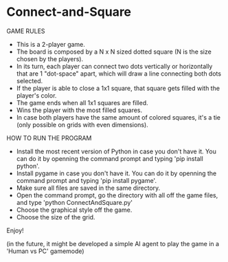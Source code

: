 # Connect-and-Square

GAME RULES
- This is a 2-player game.
- The board is composed by a N x N sized dotted square (N is the size chosen by the players).
- In its turn, each player can connect two dots vertically  or horizontally that are 1 "dot-space" apart, which will draw a line connecting both dots selected.
- If the player is able to close a 1x1 square, that square gets filled with the player's color.
- The game ends when all 1x1 squares are filled.
- Wins the player with the most filled squares.
- In case both players have the same amount of colored squares, it's a tie (only possible on grids with even dimensions).


HOW TO RUN THE PROGRAM
- Install the most recent version of Python in case you don't have it. You can do it by openning the command prompt and typing 'pip install python'.
- Install pygame in case you don't have it. You can do it by openning the command prompt and typing 'pip install pygame'.
- Make sure all files are saved in the same directory.
- Open the command prompt, go the directory with all off the game files, and type 'python ConnectAndSquare.py'
- Choose the graphical style off the game.
- Choose the size of the grid.


Enjoy!


(in the future, it might be developed a simple AI agent to play the game in a 'Human vs PC' gamemode)
